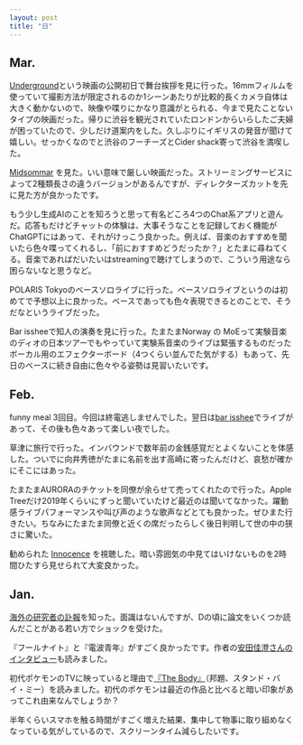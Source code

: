 ```yaml
---
layout: post
title: "日"
---
```


<!--
## Dec.
## Nov.
## Oct.
## Sep.
## Aug.
## July
## June
## May
## April
-->

## Mar.

[Underground](https://underground-film.com/)という映画の公開初日で舞台挨拶を見に行った。16mmフィルムを使っていて撮影方法が限定されるのか1シーンあたりが比較的長くカメラ自体は大きく動かないので、映像や喋りにかなり意識がとられる、今まで見たことないタイプの映画だった。帰りに渋谷を観光されていたロンドンからいらしたご夫婦が困っていたので、少しだけ道案内をした。久しぶりにイギリスの発音が聞けて嬉しい。せっかくなのでと渋谷のフーチーズとCider shack寄って渋谷を満喫した。

[Midsommar](https://www.imdb.com/title/tt8772262/) を見た。いい意味で厳しい映画だった。ストリーミングサービスによって2種類長さの違うバージョンがあるんですが、ディレクターズカットを先に見た方が良かったです。

もう少し生成AIのことを知ろうと思って有名どころ4つのChat系アプリと遊んだ。応答もだけどチャットの体験は、大事そうなことを記録しておく機能がChatGPTにはあって、それがけっこう良かった。例えば、音楽のおすすめを聞いたら色々喋ってくれるし、「前におすすめどうだったか？」とたまに尋ねてくる。音楽であればだいたいはstreamingで聴けてしまうので、こういう用途なら困らないなと思うなど。

POLARIS Tokyoのベースソロライブに行った。ベースソロライブというのは初めてで予想以上に良かった。ベースであっても色々表現できるとのことで、そうだなというライブだった。

Bar issheeで知人の演奏を見に行った。たまたまNorway の MoEって実験音楽のディオの日本ツアーでもやっていて実験系音楽のライブは緊張するものだったボーカル用のエフェクターボード（4つくらい並んでた気がする）もあって、先日のベースに続き自由に色々やる姿勢は見習いたいです。

## Feb.

funny meal 3回目。今回は終電逃しませんでした。翌日は[bar isshee](http://www.bloc.jp/barisshee/)でライブがあって、その後も色々あって楽しい夜でした。

草津に旅行で行った。インバウンドで数年前の金銭感覚だとよくないことを体感した。ついでに向井秀徳がたまに名前を出す高崎に寄ったんだけど、哀愁が確かにそこにはあった。

たまたまAURORAのチケットを同僚が余らせて売ってくれたので行った。Apple Treeだけ2019年くらいにずっと聞いていたけど最近のは聞いてなかった。躍動感ライブパフォーマンスや叫び声のような歌声などとても良かった。ぜひまた行きたい。ちなみにたまたま同僚と近くの席だったらしく後日判明して世の中の狭さに驚いた。

勧められた [Innocence](https://www.imdb.com/title/tt0375233/) を視聴した。暗い雰囲気の中見てはいけないものを2時間ひたすら見せられて大変良かった。

## Jan.

[海外の研究者の訃報](https://docs.google.com/document/d/1-jBoSEVlryiX1IaSzV4vKuihDfm_LgXUznvSpl1T1kg/edit?tab=t.0)を知った。面識はないんですが、Dの頃に論文をいくつか読んだことがある若い方でショックを受けた。

『フールナイト』と『電波青年』がすごく良かったです。作者の[安田佳澄さんのインタビュー](https://note.com/0000studio/n/nf428181559ef)も読みました。

初代ポケモンのTVに映っていると理由で[『The Body』](https://en.wikipedia.org/wiki/The_Body_(King_novella))（邦題、スタンド・バイ・ミー）を読みました。初代のポケモンは最近の作品と比べると暗い印象があってこれ由来なんでしょうか？

半年くらいスマホを触る時間がすごく増えた結果、集中して物事に取り組めなくなっている気がしているので、スクリーンタイム減らしたいです。
